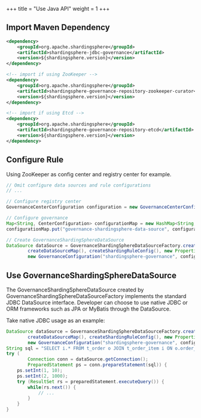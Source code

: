 +++
title = "Use Java API"
weight = 1
+++

## Import Maven Dependency

```xml
<dependency>
    <groupId>org.apache.shardingsphere</groupId>
    <artifactId>shardingsphere-jdbc-governance</artifactId>
    <version>${shardingsphere.version}</version>
</dependency>

<!-- import if using ZooKeeper -->
<dependency>
    <groupId>org.apache.shardingsphere</groupId>
    <artifactId>shardingsphere-governance-repository-zookeeper-curator</artifactId>
    <version>${shardingsphere.version}</version>
</dependency>

<!-- import if using Etcd -->
<dependency>
    <groupId>org.apache.shardingsphere</groupId>
    <artifactId>shardingsphere-governance-repository-etcd</artifactId>
    <version>${shardingsphere.version}</version>
</dependency>
```

## Configure Rule

Using ZooKeeper as config center and registry center for example.

```java
// Omit configure data sources and rule configurations
// ...

// Configure registry center
GovernanceCenterConfiguration configuration = new GovernanceCenterConfiguration("Zookeeper", "localhost:2181", new Properties());

// Configure governance
Map<String, CenterConfiguration> configurationMap = new HashMap<String, CenterConfiguration>();
configurationMap.put("governance-shardingsphere-data-source", configuration);

// Create GovernanceShardingSphereDataSource
DataSource dataSource = GovernanceShardingSphereDataSourceFactory.createDataSource(
        createDataSourceMap(), createShardingRuleConfig(), new Properties(),
        new GovernanceConfiguration("shardingsphere-governance", configurationMap, true));
```

## Use GovernanceShardingSphereDataSource

The GovernanceShardingSphereDataSource created by GovernanceShardingSphereDataSourceFactory implements the standard JDBC DataSource interface.
Developer can choose to use native JDBC or ORM frameworks such as JPA or MyBatis through the DataSource.

Take native JDBC usage as an example:

```java
DataSource dataSource = GovernanceShardingSphereDataSourceFactory.createDataSource(
        createDataSourceMap(), createShardingRuleConfig(), new Properties(), 
        new GovernanceConfiguration("shardingsphere-governance", configurationMap, true));
String sql = "SELECT i.* FROM t_order o JOIN t_order_item i ON o.order_id=i.order_id WHERE o.user_id=? AND o.order_id=?";
try (
        Connection conn = dataSource.getConnection();
        PreparedStatement ps = conn.prepareStatement(sql)) {
    ps.setInt(1, 10);
    ps.setInt(2, 1000);
    try (ResultSet rs = preparedStatement.executeQuery()) {
        while(rs.next()) {
            // ...
        }
    }
}
```

